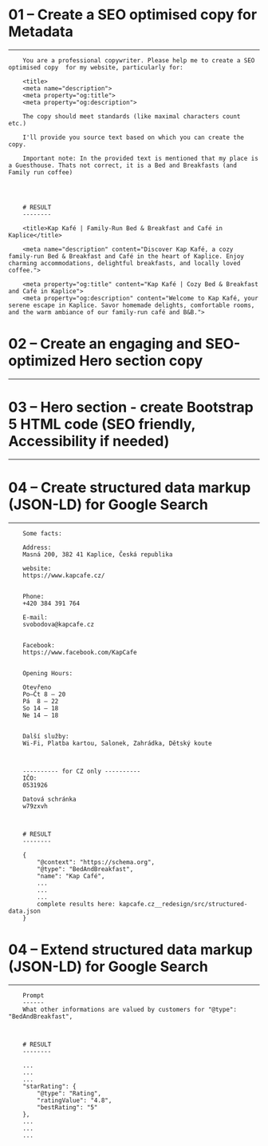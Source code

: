 # 01 – Create a SEO optimised copy for Metadata
------------------------------------------------

		You are a professional copywriter. Please help me to create a SEO optimised copy  for my website, particularly for:

		<title>
		<meta name="description">
		<meta property="og:title">
		<meta property="og:description">

		The copy should meet standards (like maximal characters count etc.)

		I'll provide you source text based on which you can create the copy. 

		Important note: In the provided text is mentioned that my place is a Guesthouse. Thats not correct, it is a Bed and Breakfasts (and Family run coffee)




		# RESULT
		--------

		<title>Kap Kafé | Family-Run Bed & Breakfast and Café in Kaplice</title>

		<meta name="description" content="Discover Kap Kafé, a cozy family-run Bed & Breakfast and Café in the heart of Kaplice. Enjoy charming accommodations, delightful breakfasts, and locally loved coffee.">

		<meta property="og:title" content="Kap Kafé | Cozy Bed & Breakfast and Café in Kaplice">
		<meta property="og:description" content="Welcome to Kap Kafé, your serene escape in Kaplice. Savor homemade delights, comfortable rooms, and the warm ambiance of our family-run café and B&B.">





# 02 – Create an engaging and SEO-optimized Hero section copy
------------------------------------------------


# 03 – Hero section - create Bootstrap 5 HTML code (SEO friendly, Accessibility if needed)
------------------------------------------------


# 04 – Create structured data markup (JSON-LD) for Google Search
------------------------------------------------


		Some facts:

		Address:
		Masná 200, 382 41 Kaplice, Česká republika

		website:
		https://www.kapcafe.cz/


		Phone:
		+420 384 391 764

		E-mail:
		svobodova@kapcafe.cz


		Facebook:
		https://www.facebook.com/KapCafe


		Opening Hours:

		Otevřeno
		Po–Čt 8 – 20
		Pá  8 – 22
		So 14 – 18
		Ne 14 – 18


		Další služby:
		Wi-Fi, Platba kartou, Salonek, Zahrádka, Dětský koute



		---------- for CZ only ----------
		IČO:
		0531926

		Datová schránka
		w79zxvh



		# RESULT
		--------

		{
			"@context": "https://schema.org",
			"@type": "BedAndBreakfast",
			"name": "Kap Café",
			...
			...
			...
			complete results here: kapcafe.cz__redesign/src/structured-data.json
		}




# 04 – Extend structured data markup (JSON-LD) for Google Search
------------------------------------------------

		Prompt
		------
		What other informations are valued by customers for "@type": "BedAndBreakfast",



		# RESULT
		--------

		...
		...
		...
		"starRating": {
			"@type": "Rating",
			"ratingValue": "4.8",
			"bestRating": "5"
		},
		...
		...
		...
